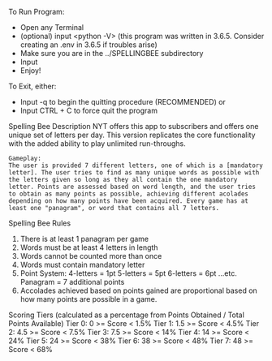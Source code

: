 To Run Program:
 - Open any Terminal
 - (optional) input <python -V> (this program was written in 3.6.5. Consider creating an .env in 3.6.5 if troubles arise)
 - Make sure you are in the ../SPELLINGBEE subdirectory
 - Input <python spellingbee_final.py>
 - Enjoy!

To Exit, either:
- Input -q to begin the quitting procedure (RECOMMENDED) or
- Input CTRL + C to force quit the program

Spelling Bee Description
    NYT offers this app to subscribers and offers one unique set of letters per day. This version replicates the core functionality with the added ability to play unlimited run-throughs.
    
    Gameplay:
    The user is provided 7 different letters, one of which is a [mandatory letter]. The user tries to find as many unique words as possible with the letters given so long as they all contain the one mandatory letter. Points are assessed based on word length, and the user tries to obtain as many points as possible, achieving different acolades depending on how many points have been acquired. Every game has at least one "panagram", or word that contains all 7 letters. 

Spelling Bee Rules
1. There is at least 1 panagram per game
2. Words must be at least 4 letters in length
3. Words cannot be counted more than once
4. Words must contain mandatory letter
5. Point System:
    4-letters = 1pt
    5-letters = 5pt
    6-letters = 6pt
    ...etc.
    Panagram = 7 additional points
6. Accolades achieved based on points gained are proportional based on how many points are possible in a game.

Scoring Tiers (calculated as a percentage from Points Obtained / Total Points Available)
Tier 0: 0 >= Score < 1.5%
Tier 1: 1.5 >= Score < 4.5%
Tier 2: 4.5 >= Score < 7.5%
Tier 3: 7.5 >= Score < 14%
Tier 4: 14 >= Score < 24%
Tier 5: 24 >= Score < 38%
Tier 6: 38 >= Score < 48%
Tier 7: 48 >= Score < 68%
